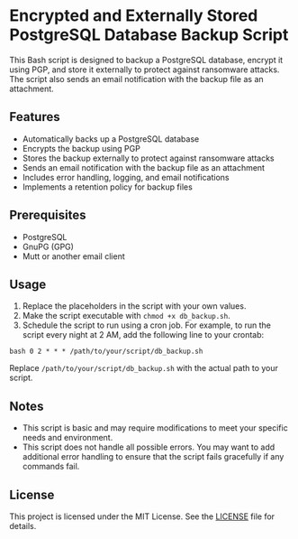 # Encrypted and Externally Stored PostgreSQL Database Backup Script

This Bash script is designed to backup a PostgreSQL database, encrypt it using PGP, and store it externally to protect against ransomware attacks. The script also sends an email notification with the backup file as an attachment.

## Features

- Automatically backs up a PostgreSQL database
- Encrypts the backup using PGP
- Stores the backup externally to protect against ransomware attacks
- Sends an email notification with the backup file as an attachment
- Includes error handling, logging, and email notifications
- Implements a retention policy for backup files

## Prerequisites

- PostgreSQL
- GnuPG (GPG)
- Mutt or another email client

## Usage

1. Replace the placeholders in the script with your own values.
2. Make the script executable with `chmod +x db_backup.sh`.
3. Schedule the script to run using a cron job. For example, to run the script every night at 2 AM, add the following line to your crontab:

```bash 0 2 * * * /path/to/your/script/db_backup.sh ```

Replace `/path/to/your/script/db_backup.sh` with the actual path to your script.

## Notes

- This script is basic and may require modifications to meet your specific needs and environment.
- This script does not handle all possible errors. You may want to add additional error handling to ensure that the script fails gracefully if any commands fail.

## License

This project is licensed under the MIT License. See the [LICENSE](LICENSE) file for details.

